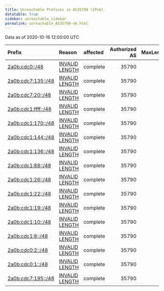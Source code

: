 ```yaml
---
title: Unreachable Prefixes in AS35790 (IPv6)
datatable: true
sidebar: unreachable_sidebar
permalink: unreachable_AS35790-v6.html
---
```


Data as of 2020-10-16 12:00:00 UTC


<div class="datatable-begin"></div>

| Prefix                                                           | Reason                                                                                                        | affected   |   Authorized AS |   MaxLength | Anchor                                         |   unreachable /48s |
|:-----------------------------------------------------------------|:--------------------------------------------------------------------------------------------------------------|:-----------|----------------:|------------:|:-----------------------------------------------|-------------------:|
| [2a0b:cdc0::/48](https://stat.ripe.net/2a0b:cdc0::/48)           | [INVALID LENGTH](https://rpki-validator.ripe.net/announcement-preview?asn=AS35790&prefix=2a0b:cdc0::/48)      | complete   |           35790 |          29 | [RIPE](unreachable_RIPE_NCC_RPKI_Root-v6.html) |                  1 |
| [2a0b:cdc7:135::/48](https://stat.ripe.net/2a0b:cdc7:135::/48)   | [INVALID LENGTH](https://rpki-validator.ripe.net/announcement-preview?asn=AS35790&prefix=2a0b:cdc7:135::/48)  | complete   |           35790 |          29 | [RIPE](unreachable_RIPE_NCC_RPKI_Root-v6.html) |                  1 |
| [2a0b:cdc7:20::/48](https://stat.ripe.net/2a0b:cdc7:20::/48)     | [INVALID LENGTH](https://rpki-validator.ripe.net/announcement-preview?asn=AS35790&prefix=2a0b:cdc7:20::/48)   | complete   |           35790 |          29 | [RIPE](unreachable_RIPE_NCC_RPKI_Root-v6.html) |                  1 |
| [2a0b:cdc1:ffff::/48](https://stat.ripe.net/2a0b:cdc1:ffff::/48) | [INVALID LENGTH](https://rpki-validator.ripe.net/announcement-preview?asn=AS35790&prefix=2a0b:cdc1:ffff::/48) | complete   |           35790 |          29 | [RIPE](unreachable_RIPE_NCC_RPKI_Root-v6.html) |                  1 |
| [2a0b:cdc1:170::/48](https://stat.ripe.net/2a0b:cdc1:170::/48)   | [INVALID LENGTH](https://rpki-validator.ripe.net/announcement-preview?asn=AS35790&prefix=2a0b:cdc1:170::/48)  | complete   |           35790 |          29 | [RIPE](unreachable_RIPE_NCC_RPKI_Root-v6.html) |                  1 |
| [2a0b:cdc1:144::/48](https://stat.ripe.net/2a0b:cdc1:144::/48)   | [INVALID LENGTH](https://rpki-validator.ripe.net/announcement-preview?asn=AS35790&prefix=2a0b:cdc1:144::/48)  | complete   |           35790 |          29 | [RIPE](unreachable_RIPE_NCC_RPKI_Root-v6.html) |                  1 |
| [2a0b:cdc1:136::/48](https://stat.ripe.net/2a0b:cdc1:136::/48)   | [INVALID LENGTH](https://rpki-validator.ripe.net/announcement-preview?asn=AS35790&prefix=2a0b:cdc1:136::/48)  | complete   |           35790 |          29 | [RIPE](unreachable_RIPE_NCC_RPKI_Root-v6.html) |                  1 |
| [2a0b:cdc1:88::/48](https://stat.ripe.net/2a0b:cdc1:88::/48)     | [INVALID LENGTH](https://rpki-validator.ripe.net/announcement-preview?asn=AS35790&prefix=2a0b:cdc1:88::/48)   | complete   |           35790 |          29 | [RIPE](unreachable_RIPE_NCC_RPKI_Root-v6.html) |                  1 |
| [2a0b:cdc1:26::/48](https://stat.ripe.net/2a0b:cdc1:26::/48)     | [INVALID LENGTH](https://rpki-validator.ripe.net/announcement-preview?asn=AS35790&prefix=2a0b:cdc1:26::/48)   | complete   |           35790 |          29 | [RIPE](unreachable_RIPE_NCC_RPKI_Root-v6.html) |                  1 |
| [2a0b:cdc1:22::/48](https://stat.ripe.net/2a0b:cdc1:22::/48)     | [INVALID LENGTH](https://rpki-validator.ripe.net/announcement-preview?asn=AS35790&prefix=2a0b:cdc1:22::/48)   | complete   |           35790 |          29 | [RIPE](unreachable_RIPE_NCC_RPKI_Root-v6.html) |                  1 |
| [2a0b:cdc1:19::/48](https://stat.ripe.net/2a0b:cdc1:19::/48)     | [INVALID LENGTH](https://rpki-validator.ripe.net/announcement-preview?asn=AS35790&prefix=2a0b:cdc1:19::/48)   | complete   |           35790 |          29 | [RIPE](unreachable_RIPE_NCC_RPKI_Root-v6.html) |                  1 |
| [2a0b:cdc1:10::/48](https://stat.ripe.net/2a0b:cdc1:10::/48)     | [INVALID LENGTH](https://rpki-validator.ripe.net/announcement-preview?asn=AS35790&prefix=2a0b:cdc1:10::/48)   | complete   |           35790 |          29 | [RIPE](unreachable_RIPE_NCC_RPKI_Root-v6.html) |                  1 |
| [2a0b:cdc1:8::/48](https://stat.ripe.net/2a0b:cdc1:8::/48)       | [INVALID LENGTH](https://rpki-validator.ripe.net/announcement-preview?asn=AS35790&prefix=2a0b:cdc1:8::/48)    | complete   |           35790 |          29 | [RIPE](unreachable_RIPE_NCC_RPKI_Root-v6.html) |                  1 |
| [2a0b:cdc0:2::/48](https://stat.ripe.net/2a0b:cdc0:2::/48)       | [INVALID LENGTH](https://rpki-validator.ripe.net/announcement-preview?asn=AS35790&prefix=2a0b:cdc0:2::/48)    | complete   |           35790 |          29 | [RIPE](unreachable_RIPE_NCC_RPKI_Root-v6.html) |                  1 |
| [2a0b:cdc0:1::/48](https://stat.ripe.net/2a0b:cdc0:1::/48)       | [INVALID LENGTH](https://rpki-validator.ripe.net/announcement-preview?asn=AS35790&prefix=2a0b:cdc0:1::/48)    | complete   |           35790 |          29 | [RIPE](unreachable_RIPE_NCC_RPKI_Root-v6.html) |                  1 |
| [2a0b:cdc7:195::/48](https://stat.ripe.net/2a0b:cdc7:195::/48)   | [INVALID LENGTH](https://rpki-validator.ripe.net/announcement-preview?asn=AS35790&prefix=2a0b:cdc7:195::/48)  | complete   |           35790 |          29 | [RIPE](unreachable_RIPE_NCC_RPKI_Root-v6.html) |                  1 |

<div class="datatable-end"></div>